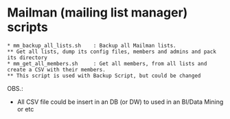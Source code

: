 # Mailman (mailing list manager) scripts

```
* mm_backup_all_lists.sh	: Backup all Mailman lists.
** Get all lists, dump its config files, members and admins and pack its directory
* mm_get_all_members.sh 	: Get all members, from all lists and create a CSV with their members.
** This script is used with Backup Script, but could be changed
```

OBS.:
* All CSV file could be insert in an DB (or DW) to used in an BI/Data Mining or etc

